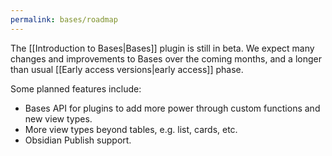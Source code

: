 ```yaml
---
permalink: bases/roadmap
---
```

The [[Introduction to Bases|Bases]] plugin is still in beta. We expect many changes and improvements to Bases over the coming months, and a longer than usual [[Early access versions|early access]] phase.

Some planned features include:

- Bases API for plugins to add more power through custom functions and new view types.
- More view types beyond tables, e.g. list, cards, etc.
- Obsidian Publish support.


